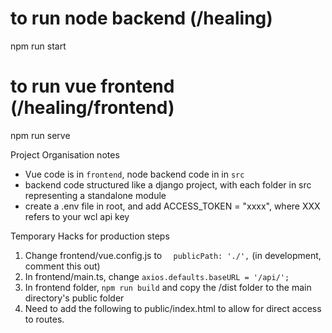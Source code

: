 # to run node backend (/healing)
npm run start

# to run vue frontend (/healing/frontend)
npm run serve

Project Organisation notes
 - Vue code is in `frontend`, node backend code in in `src`
 - backend code structured like a django project, with each folder in src representing a standalone module
 - create a .env file in root, and add ACCESS_TOKEN = "xxxx", where XXX refers to your wcl api key



 Temporary Hacks for production steps
 1. Change frontend/vue.config.js to `  publicPath: './',` (in development, comment this out)
 2. In frontend/main.ts, change `axios.defaults.baseURL = '/api/';`
 3. In frontend folder, `npm run build` and copy the /dist folder to the main directory's public folder
 4. Need to add the following to public/index.html to allow for direct access to routes.
 <base href="/" />